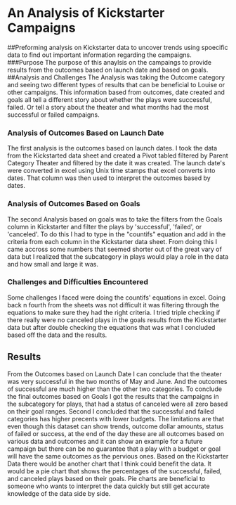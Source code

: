 # An Analysis of Kickstarter Campaigns
##Preforming analysis on Kickstarter data to uncover trends using spoecific data to find out important information regarding the campaigns.
###Purpose
The purpose of this anaylsis on the campaings to provide results from the outcomes based on launch date and based on goals.
##Analysis and Challenges
The Analysis was taking the Outcome category and seeing two different types of results that can be beneficial to Louise or other campaigns. This information based from outcomes, date created and goals all tell a different story about whether the plays were successful, failed. Or tell a story about the theater and what months had the most successful or failed campaigns.
### Analysis of Outcomes Based on Launch Date
The first analysis is the outcomes based on launch dates. I took the data from the Kickstarted data sheet and created a Pivot tabled filtered by Parent Category Theater and filtered by the date it was created. The launch date's were converted in excel using Unix time stamps that excel converts into dates. That column was then used to interpret the outcomes based by dates. 
### Analysis of Outcomes Based on Goals
The second Analysis based on goals was to take the filters from the Goals column in Kickstarter and filter the plays by 'successful', 'failed', or 'canceled'. To do this I had to type in the "countifs" equation and add in the criteria from each column in the Kickstarter data sheet. From doing this I came accross some numbers that seemed shorter out of the great vary of data but I realized that the subcategory in plays would play a role in the data and how small and large it was. 
### Challenges and Difficulties Encountered
Some challenges I faced were doing the countifs' equations in excel. Going back n fourth from the sheets was not difficult it was filtering through the equations to make sure they had the right criteria. I tried triple checking if there really were no canceled plays in the goals results from the Kickstarter data but after double checking the equations that was what I concluded based off the data and the results. 
## Results
From the Outcomes based on Launch Date I can conclude that the theater was very successful in the two months of May and June. And the outcomes of successful are much higher than the other two categories.
 To conclude the final outcomes based on Goals I got the results that the campaigns in the subcategory for plays, that had a status of canceled were all zero based on their goal ranges. Second I concluded that the successful and failed categories has higher precents with lower budgets. 
The limitations are that even though this dataset can show trends, outcome dollar amounts, status of failed or success, at the end of the day these are all outcomes based on various data and outcomes and it can show an example for a future campaign but there can be no guarantee that a play with a budget or goal will have the same outcomes as the pervious ones.
Based on the Kickstarter Data there would be another chart that I think could benefit the data. It would be a pie chart that shows the percentages of the successful, failed, and canceled plays based on their goals. Pie charts are beneficial to someone who wants to interpret the data quickly but still get accurate knowledge of the data side by side.
